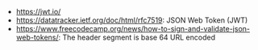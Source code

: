 - https://jwt.io/
- https://datatracker.ietf.org/doc/html/rfc7519: JSON Web Token (JWT)
- https://www.freecodecamp.org/news/how-to-sign-and-validate-json-web-tokens/: The header segment is base 64 URL encoded
